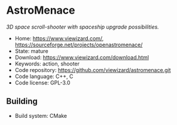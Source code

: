 # AstroMenace

_3D space scroll-shooter with spaceship upgrade possibilities._

- Home: https://www.viewizard.com/, https://sourceforge.net/projects/openastromenace/
- State: mature
- Download: https://www.viewizard.com/download.html
- Keywords: action, shooter
- Code repository: https://github.com/viewizard/astromenace.git
- Code language: C++, C
- Code license: GPL-3.0

## Building

- Build system: CMake